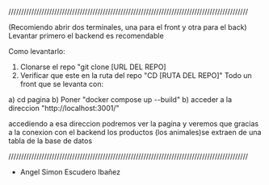 //////////////////////////////////////////////////////////////////////////////////////////////

(Recomiendo abrir dos terminales, una para el front y otra para el back)
Levantar primero el backend es recomendable

Como levantarlo:
1) Clonarse el repo "git clone [URL DEL REPO]
2) Verificar que este en la ruta del repo "CD [RUTA DEL REPO]"
Todo un front que se levanta con:

  a) cd pagina
  b) Poner "docker compose up --build"
  b) acceder a la direccion "http://localhost:3001/"

accediendo a esa direccion podremos ver la pagina y veremos que gracias a la conexion con el backend
los productos (los animales)se extraen de una tabla de la base de datos 


//////////////////////////////////////////////////////////////////////////////////////////////

- Angel Simon Escudero Ibañez

